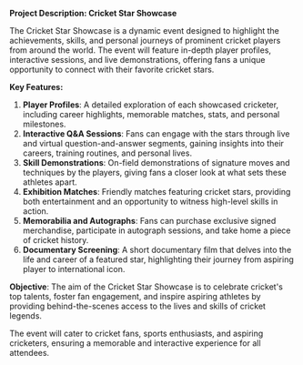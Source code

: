 **Project Description: Cricket Star Showcase**

The Cricket Star Showcase is a dynamic event designed to highlight the achievements, skills, and personal journeys of prominent cricket players from around the world. The event will feature in-depth player profiles, interactive sessions, and live demonstrations, offering fans a unique opportunity to connect with their favorite cricket stars.

**Key Features:**
1. **Player Profiles**: A detailed exploration of each showcased cricketer, including career highlights, memorable matches, stats, and personal milestones.
2. **Interactive Q&A Sessions**: Fans can engage with the stars through live and virtual question-and-answer segments, gaining insights into their careers, training routines, and personal lives.
3. **Skill Demonstrations**: On-field demonstrations of signature moves and techniques by the players, giving fans a closer look at what sets these athletes apart.
4. **Exhibition Matches**: Friendly matches featuring cricket stars, providing both entertainment and an opportunity to witness high-level skills in action.
5. **Memorabilia and Autographs**: Fans can purchase exclusive signed merchandise, participate in autograph sessions, and take home a piece of cricket history.
6. **Documentary Screening**: A short documentary film that delves into the life and career of a featured star, highlighting their journey from aspiring player to international icon.

**Objective**: The aim of the Cricket Star Showcase is to celebrate cricket's top talents, foster fan engagement, and inspire aspiring athletes by providing behind-the-scenes access to the lives and skills of cricket legends.

The event will cater to cricket fans, sports enthusiasts, and aspiring cricketers, ensuring a memorable and interactive experience for all attendees.
